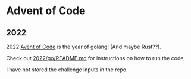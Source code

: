 # Advent of Code

## 2022
2022 [Avent of Code](https://adventofcode.com/2022) is the year of golang!
(And maybe Rust??).

Check out [2022/go/README.md](./2022/go/README.md) for instructions on how to run the code,

I have not stored the challenge inputs in the repo.